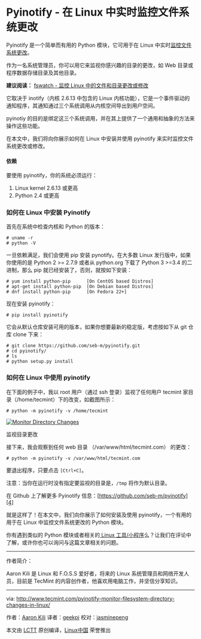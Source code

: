 Pyinotify - 在 Linux 中实时监控文件系统更改
============================================================

Pyinotify 是一个简单而有用的 Python 模块，它可用于在 Linux 中实时[监控文件系统更改][1]。

作为一名系统管理员，你可以用它来监视你感兴趣的目录的更改，如 Web 目录或程序数据存储目录及其他目录。

**建议阅读：** [fswatch - 监控 Linux 中的文件和目录更改或修改][2]

它取决于 inotify（内核 2.6.13 中包含的 Linux 内核功能），它是一个事件驱动的通知程序，其通知通过三个系统调用从内核空间导出到用户空间。

pyinotiy 的目的是绑定这三个系统调用，并在其上提供了一个通用和抽象的方法来操作这些功能。

在本文中，我们将向你展示如何在 Linux 中安装并使用 pyinotify 来实时监控文件系统更改或修改。

#### 依赖

要使用 pyinotify，你的系统必须运行：

1.  Linux kernel 2.6.13 或更高
2.  Python 2.4 或更高

### 如何在 Linux 中安装 Pyinotify

首先在系统中检查内核和 Python 的版本：

```
# uname -r 
# python -V
```

一旦依赖满足，我们会使用 pip 安装 pynotify。在大多数 Linux 发行版中，如果你使用的是 Python 2 >= 2.7.9 或者从 python.org 下载了 Python 3 >=3.4 的二进制，那么 pip 就已经安装了，否则，就按如下安装：

```
# yum install python-pip      [On CentOS based Distros]
# apt-get install python-pip  [On Debian based Distros]
# dnf install python-pip      [On Fedora 22+]
```

现在安装 pyinotify：

```
# pip install pyinotify
```

它会从默认仓库安装可用的版本，如果你想要最新的稳定版，考虑按如下从 git 仓库 clone 下来：

```
# git clone https://github.com/seb-m/pyinotify.git
# cd pyinotify/
# ls
# python setup.py install
```

### 如何在 Linux 中使用 pyinotify

在下面的例子中，我以 root 用户（通过 ssh 登录）监视了任何用户 tecmint 家目录（/home/tecmint）下的改变，如截图所示：

```
# python -m pyinotify -v /home/tecmint
```
[
 ![Monitor Directory Changes](http://www.tecmint.com/wp-content/uploads/2017/03/Monitor-Directory-File-Changes.png) 
][3]

监视目录更改

接下来，我会观察到任何 web 目录 （/var/www/html/tecmint.com） 的更改：

```
# python -m pyinotify -v /var/www/html/tecmint.com
```

要退出程序，只要点击 `[Ctrl+C]`。

注意：当你在运行时没有指定要监视的目录是，`/tmp` 将作为默认目录。

在 Github 上了解更多 Pyinotify 信息：[https://github.com/seb-m/pyinotify][4]

就是这样了！在本文中，我们向你展示了如何安装及使用 pyinotify，一个有用的用于在 Linux 中监控文件系统更改的 Python 模块。

你有遇到类似的 Python 模块或者相关的[ Linux 工具/小程序][5]么？让我们在评论中了解，或许你也可以询问与这篇文章相关的问题。

--------------------------------------------------------------------------------

作者简介：

Aaron Kili 是 Linux 和 F.O.S.S 爱好者，将来的 Linux 系统管理员和网络开发人员，目前是 TecMint 的内容创作者，他喜欢用电脑工作，并坚信分享知识。

--------------------------------------------------------------------------------

via: http://www.tecmint.com/pyinotify-monitor-filesystem-directory-changes-in-linux/

作者：[Aaron Kili][a]
译者：[geekpi](https://github.com/geekpi)
校对：[jasminepeng](https://github.com/jasminepeng)

本文由 [LCTT](https://github.com/LCTT/TranslateProject) 原创编译，[Linux中国](https://linux.cn/) 荣誉推出

[a]:http://www.tecmint.com/author/aaronkili/

[1]:http://www.tecmint.com/fswatch-monitors-files-and-directory-changes-modifications-in-linux/
[2]:http://www.tecmint.com/fswatch-monitors-files-and-directory-changes-modifications-in-linux/
[3]:http://www.tecmint.com/wp-content/uploads/2017/03/Monitor-Directory-File-Changes.png
[4]:https://github.com/seb-m/pyinotify
[5]:http://tecmint.com/tag/commandline-tools
[6]:http://www.tecmint.com/author/aaronkili/
[7]:http://www.tecmint.com/10-useful-free-linux-ebooks-for-newbies-and-administrators/
[8]:http://www.tecmint.com/free-linux-shell-scripting-books/
